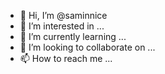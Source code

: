 - 👋 Hi, I’m @saminnice
- 👀 I’m interested in ...
- 🌱 I’m currently learning ...
- 💞️ I’m looking to collaborate on ...
- 📫 How to reach me ...

<!---
saminnice/saminnice is a ✨ special ✨ repository because its `README.md` (this file) appears on your GitHub profile.
You can click the Preview link to take a look at your changes.
--->
